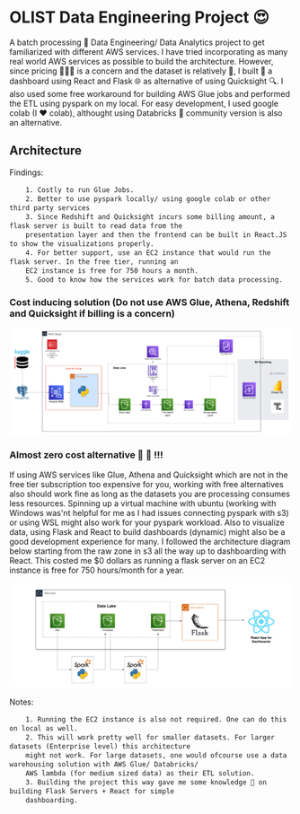 # OLIST Data Engineering Project 😍

A batch processing 🔧 Data Engineering/ Data Analytics project to get familiarized with different AWS services. I have tried incorporating as many real world AWS services as possible to build the architecture. However, since pricing 💸💸💸 is a concern and the dataset is relatively 🤏, I built 💪 a dashboard using React and Flask 🌐 as alternative of using Quicksight 🔍. I also used some free workaround for building AWS Glue jobs and performed the ETL using pyspark on my local. For easy development, I used google colab (I ❤️ colab), althought using Databricks 🧱 community version is also an alternative.

## Architecture
Findings:
```raw
    1. Costly to run Glue Jobs.
    2. Better to use pyspark locally/ using google colab or other third party services
    3. Since Redshift and Quicksight incurs some billing amount, a flask server is built to read data from the
    presentation layer and then the frontend can be built in React.JS to show the visualizations properly.
    4. For better support, use an EC2 instance that would run the flask server. In the free tier, running an
    EC2 instance is free for 750 hours a month.
    5. Good to know how the services work for batch data processing.
```
### Cost inducing solution (Do not use AWS Glue, Athena, Redshift and Quicksight if billing is a concern)
![AWS Data Pipeline](AWS_project_architecture.png)


### Almost zero cost alternative 💯 🚀 !!!

If using AWS services like Glue, Athena and Quicksight which are not in the free tier subscription too expensive for you, working with free alternatives also should work fine as long as the datasets you are processing consumes less resources. Spinning up a virtual machine with ubuntu (working with Windows was'nt helpful for me as I had issues connecting pyspark with s3) or using WSL might also work for your pyspark workload. Also to visualize data, using Flask and React to build dashboards (dynamic) might also be a good development experience for many.
I followed the architecture diagram below starting from the raw zone in s3 all the way up to dashboarding with React. This costed me $0 dollars as running a flask server on an EC2 instance is free for 750 hours/month for a year.

![Zero Cost Pipeline](Almost_Zero_Cost_Solution_to_Dashboarding.png)

Notes:
```raw
    1. Running the EC2 instance is also not required. One can do this on local as well.
    2. This will work pretty well for smaller datasets. For larger datasets (Enterprise level) this architecture
    might not work. For large datasets, one would ofcourse use a data warehousing solution with AWS Glue/ Databricks/
    AWS lambda (for medium sized data) as their ETL solution.
    3. Building the project this way gave me some knowledge 🧠 on building Flask Servers + React for simple
    dashboarding.
```  